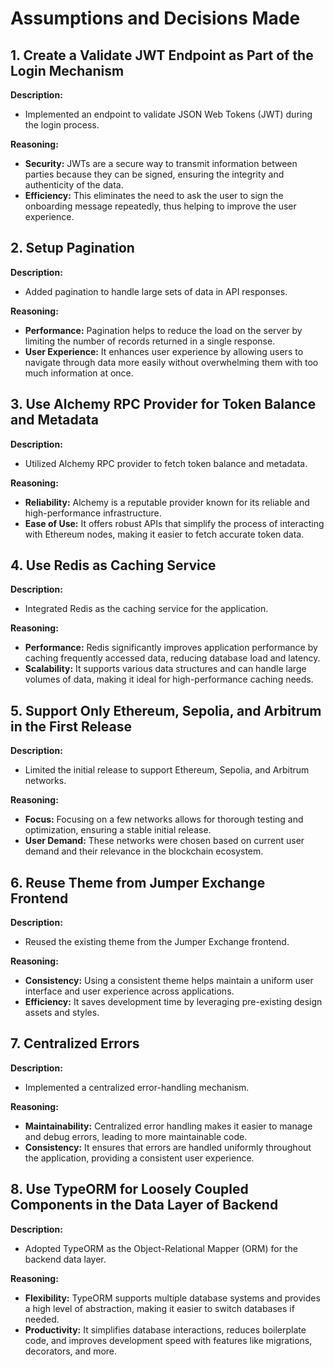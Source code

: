 # Assumptions and Decisions Made

## 1. Create a Validate JWT Endpoint as Part of the Login Mechanism
**Description:**
- Implemented an endpoint to validate JSON Web Tokens (JWT) during the login process.

**Reasoning:**
- **Security:** JWTs are a secure way to transmit information between parties because they can be signed, ensuring the integrity and authenticity of the data.
- **Efficiency:** This eliminates the need to ask the user to sign the onboarding message repeatedly, thus helping to improve the user experience.

## 2. Setup Pagination
**Description:**
- Added pagination to handle large sets of data in API responses.

**Reasoning:**
- **Performance:** Pagination helps to reduce the load on the server by limiting the number of records returned in a single response.
- **User Experience:** It enhances user experience by allowing users to navigate through data more easily without overwhelming them with too much information at once.

## 3. Use Alchemy RPC Provider for Token Balance and Metadata
**Description:**
- Utilized Alchemy RPC provider to fetch token balance and metadata.

**Reasoning:**
- **Reliability:** Alchemy is a reputable provider known for its reliable and high-performance infrastructure.
- **Ease of Use:** It offers robust APIs that simplify the process of interacting with Ethereum nodes, making it easier to fetch accurate token data.

## 4. Use Redis as Caching Service
**Description:**
- Integrated Redis as the caching service for the application.

**Reasoning:**
- **Performance:** Redis significantly improves application performance by caching frequently accessed data, reducing database load and latency.
- **Scalability:** It supports various data structures and can handle large volumes of data, making it ideal for high-performance caching needs.

## 5. Support Only Ethereum, Sepolia, and Arbitrum in the First Release
**Description:**
- Limited the initial release to support Ethereum, Sepolia, and Arbitrum networks.

**Reasoning:**
- **Focus:** Focusing on a few networks allows for thorough testing and optimization, ensuring a stable initial release.
- **User Demand:** These networks were chosen based on current user demand and their relevance in the blockchain ecosystem.

## 6. Reuse Theme from Jumper Exchange Frontend
**Description:**
- Reused the existing theme from the Jumper Exchange frontend.

**Reasoning:**
- **Consistency:** Using a consistent theme helps maintain a uniform user interface and user experience across applications.
- **Efficiency:** It saves development time by leveraging pre-existing design assets and styles.

## 7. Centralized Errors
**Description:**
- Implemented a centralized error-handling mechanism.

**Reasoning:**
- **Maintainability:** Centralized error handling makes it easier to manage and debug errors, leading to more maintainable code.
- **Consistency:** It ensures that errors are handled uniformly throughout the application, providing a consistent user experience.

## 8. Use TypeORM for Loosely Coupled Components in the Data Layer of Backend
**Description:**
- Adopted TypeORM as the Object-Relational Mapper (ORM) for the backend data layer.

**Reasoning:**
- **Flexibility:** TypeORM supports multiple database systems and provides a high level of abstraction, making it easier to switch databases if needed.
- **Productivity:** It simplifies database interactions, reduces boilerplate code, and improves development speed with features like migrations, decorators, and more.
